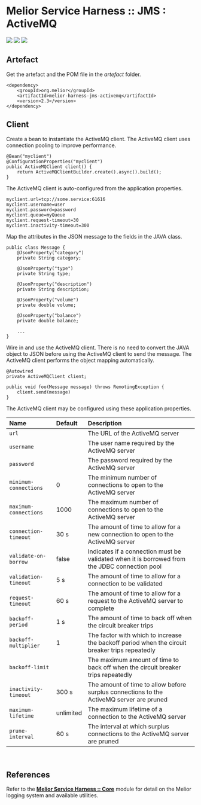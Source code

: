# Melior Service Harness :: JMS : ActiveMQ
<div style="display: inline-block;">
<img src="https://img.shields.io/badge/version-2.3-green?style=for-the-badge"/>
<img src="https://img.shields.io/badge/production-ready-green?style=for-the-badge"/>
<img src="https://img.shields.io/badge/compatibility-spring_boot_2.4.5-green?style=for-the-badge"/>
</div>

## Artefact
Get the artefact and the POM file in the *artefact* folder.
```
<dependency>
    <groupId>org.melior</groupId>
    <artifactId>melior-harness-jms-activemq</artifactId>
    <version>2.3</version>
</dependency>
```

## Client
Create a bean to instantiate the ActiveMQ client.  The ActiveMQ client uses connection pooling to improve performance.
```
@Bean("myclient")
@ConfigurationProperties("myclient")
public ActiveMQClient client() {
    return ActiveMQClientBuilder.create().async().build();
}
```

The ActiveMQ client is auto-configured from the application properties.
```
myclient.url=tcp://some.service:61616
myclient.username=user
myclient.password=password
myclient.queue=myQueue
myclient.request-timeout=30
myclient.inactivity-timeout=300
```

Map the attributes in the JSON message to the fields in the JAVA class.
```
public class Message {
    @JsonProperty("category")
    private String category;

    @JsonProperty("type")
    private String type;

    @JsonProperty("description")
    private String description;

    @JsonProperty("volume")
    private double volume;

    @JsonProperty("balance")
    private double balance;

    ...
}
```

Wire in and use the ActiveMQ client.  There is no need to convert the JAVA object to JSON before using the ActiveMQ client to send the message.  The ActiveMQ client performs the object mapping automatically.
```
@Autowired
private ActiveMQClient client;

public void foo(Message message) throws RemotingException {
    client.send(message)
}
```

The ActiveMQ client may be configured using these application properties.

|Name|Default|Description|
|:---|:---|:---|
|`url`||The URL of the ActiveMQ server|
|`username`||The user name required by the ActiveMQ server|
|`password`||The password required by the ActiveMQ server|
|`minimum-connections`|0|The minimum number of connections to open to the ActiveMQ server|
|`maximum-connections`|1000|The maximum number of connections to open to the ActiveMQ server|
|`connection-timeout`|30 s|The amount of time to allow for a new connection to open to the ActiveMQ server|
|`validate-on-borrow`|false|Indicates if a connection must be validated when it is borrowed from the JDBC connection pool|
|`validation-timeout`|5 s|The amount of time to allow for a connection to be validated|
|`request-timeout`|60 s|The amount of time to allow for a request to the ActiveMQ server to complete|
|`backoff-period`|1 s|The amount of time to back off when the circuit breaker trips|
|`backoff-multiplier`|1|The factor with which to increase the backoff period when the circuit breaker trips repeatedly|
|`backoff-limit`||The maximum amount of time to back off when the circuit breaker trips repeatedly|
|`inactivity-timeout`|300 s|The amount of time to allow before surplus connections to the ActiveMQ server are pruned|
|`maximum-lifetime`|unlimited|The maximum lifetime of a connection to the ActiveMQ server|
|`prune-interval`|60 s|The interval at which surplus connections to the ActiveMQ server are pruned|

&nbsp;  
## References
Refer to the [**Melior Service Harness :: Core**](https://github.com/MeliorArtefacts/service-harness-core) module for detail on the Melior logging system and available utilities.
